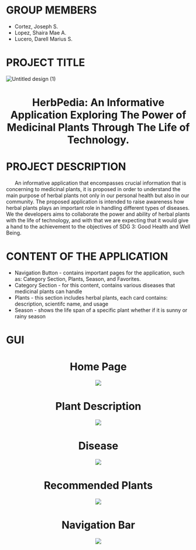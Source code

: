 # GROUP MEMBERS
* Cortez, Joseph S.
* Lopez, Shaira Mae A.
* Lucero, Darell Marius S.

# PROJECT TITLE

![Untitled design (1)](https://github.com/cortezjoseph/ADET_FINALPROJ/assets/114766731/73cadf64-732c-41e8-b55e-e078eab4e59b)

**<h1 align="center">HerbPedia: An Informative Application Exploring The Power of Medicinal Plants Through The Life of Technology.</h1>**

# PROJECT DESCRIPTION
&nbsp;&nbsp;&nbsp;&nbsp;&nbsp; An informative application that encompasses crucial information that is concerning to medicinal plants, it is proposed in order to understand the main purpose of herbal plants not only in our personal health but also in our community. The proposed application is intended to raise awareness how herbal plants plays an important role in handling different types of diseases. We the developers aims to collaborate the power and ability of herbal plants with the life of technology, and with that we are expecting that it would give a hand to the achievement to the objectives of SDG 3: Good Health and Well Being. 
# CONTENT OF THE APPLICATION
* Navigation Button - contains important pages for the application, such as: Category Section, Plants, Season, and Favorites.
* Category Section - for this content, contains various diseases that medicinal plants can handle
* Plants -  this section includes herbal plants, each card contains: description, scientifc name, and usage
* Season - shows the life span of a specific plant whether if it is sunny or rainy season
# GUI
<div align="center">
  <h1 align="center">Home Page</h1>
  <img src="https://github.com/cortezjoseph/ADET_FINALPROJ/assets/114766731/39cff187-c7d7-4914-8708-e6617cca8b01" />
</div>
<div align="center">
  <h1 align="center">Plant Description</h1>
  <img src="https://github.com/cortezjoseph/ADET_FINALPROJ/assets/114766731/4a5bcfb6-37c0-4726-bdc8-342d277d6d55" />
</div><div align="center">
  <h1 align="center">Disease</h1>
  <img src="https://github.com/cortezjoseph/ADET_FINALPROJ/assets/114766731/11c3ac5c-4b5f-49a0-8d13-946e30ce8a8d" />
</div>
<div align="center">
  <h1 align="center">Recommended Plants</h1>
  <img src="https://github.com/cortezjoseph/ADET_FINALPROJ/assets/114766731/52407222-74a2-43ed-a966-a71511e6ca7f" />
</div>
<div align="center">
  <h1 align="center">Navigation Bar</h1>
  <img src="https://github.com/cortezjoseph/ADET_FINALPROJ/assets/114766731/6a6ac868-d29c-4b0f-99cd-1b1263d0e8e1" />
</div>



